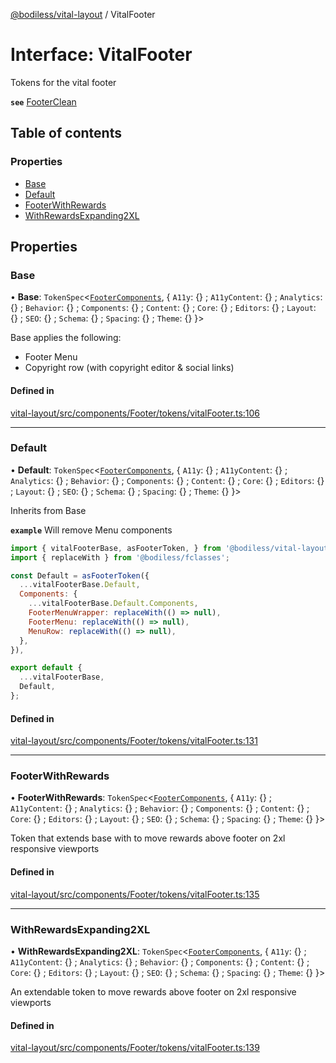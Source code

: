 [@bodiless/vital-layout](../README.md) / VitalFooter

# Interface: VitalFooter

Tokens for the vital footer

**`see`** [FooterClean](../README.md#footerclean)

## Table of contents

### Properties

- [Base](VitalFooter.md#base)
- [Default](VitalFooter.md#default)
- [FooterWithRewards](VitalFooter.md#footerwithrewards)
- [WithRewardsExpanding2XL](VitalFooter.md#withrewardsexpanding2xl)

## Properties

### Base

• **Base**: `TokenSpec`<[`FooterComponents`](FooterComponents.md), { `A11y`: {} ; `A11yContent`: {} ; `Analytics`: {} ; `Behavior`: {} ; `Components`: {} ; `Content`: {} ; `Core`: {} ; `Editors`: {} ; `Layout`: {} ; `SEO`: {} ; `Schema`: {} ; `Spacing`: {} ; `Theme`: {}  }\>

Base applies the following:
- Footer Menu
- Copyright row (with copyright editor & social links)

#### Defined in

[vital-layout/src/components/Footer/tokens/vitalFooter.ts:106](https://github.com/johnsonandjohnson/Bodiless-JS/blob/9a5b594ba/packages/vital-layout/src/components/Footer/tokens/vitalFooter.ts#L106)

___

### Default

• **Default**: `TokenSpec`<[`FooterComponents`](FooterComponents.md), { `A11y`: {} ; `A11yContent`: {} ; `Analytics`: {} ; `Behavior`: {} ; `Components`: {} ; `Content`: {} ; `Core`: {} ; `Editors`: {} ; `Layout`: {} ; `SEO`: {} ; `Schema`: {} ; `Spacing`: {} ; `Theme`: {}  }\>

Inherits from Base

**`example`** Will remove Menu components
```js
import { vitalFooterBase, asFooterToken, } from '@bodiless/vital-layout';
import { replaceWith } from '@bodiless/fclasses';

const Default = asFooterToken({
  ...vitalFooterBase.Default,
  Components: {
    ...vitalFooterBase.Default.Components,
    FooterMenuWrapper: replaceWith(() => null),
    FooterMenu: replaceWith(() => null),
    MenuRow: replaceWith(() => null),
  },
}),

export default {
  ...vitalFooterBase,
  Default,
};
```

#### Defined in

[vital-layout/src/components/Footer/tokens/vitalFooter.ts:131](https://github.com/johnsonandjohnson/Bodiless-JS/blob/9a5b594ba/packages/vital-layout/src/components/Footer/tokens/vitalFooter.ts#L131)

___

### FooterWithRewards

• **FooterWithRewards**: `TokenSpec`<[`FooterComponents`](FooterComponents.md), { `A11y`: {} ; `A11yContent`: {} ; `Analytics`: {} ; `Behavior`: {} ; `Components`: {} ; `Content`: {} ; `Core`: {} ; `Editors`: {} ; `Layout`: {} ; `SEO`: {} ; `Schema`: {} ; `Spacing`: {} ; `Theme`: {}  }\>

Token that extends base with to move rewards above footer on 2xl responsive viewports

#### Defined in

[vital-layout/src/components/Footer/tokens/vitalFooter.ts:135](https://github.com/johnsonandjohnson/Bodiless-JS/blob/9a5b594ba/packages/vital-layout/src/components/Footer/tokens/vitalFooter.ts#L135)

___

### WithRewardsExpanding2XL

• **WithRewardsExpanding2XL**: `TokenSpec`<[`FooterComponents`](FooterComponents.md), { `A11y`: {} ; `A11yContent`: {} ; `Analytics`: {} ; `Behavior`: {} ; `Components`: {} ; `Content`: {} ; `Core`: {} ; `Editors`: {} ; `Layout`: {} ; `SEO`: {} ; `Schema`: {} ; `Spacing`: {} ; `Theme`: {}  }\>

An extendable token to move rewards above footer on 2xl responsive viewports

#### Defined in

[vital-layout/src/components/Footer/tokens/vitalFooter.ts:139](https://github.com/johnsonandjohnson/Bodiless-JS/blob/9a5b594ba/packages/vital-layout/src/components/Footer/tokens/vitalFooter.ts#L139)
